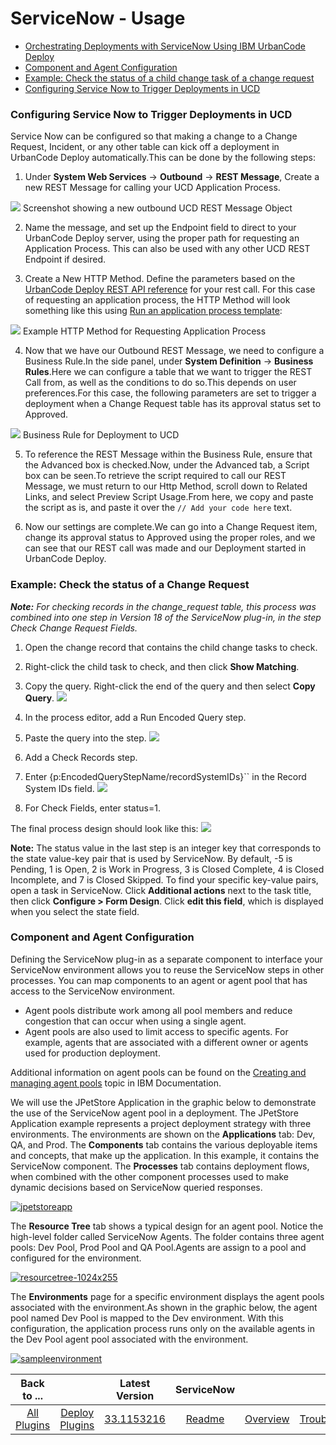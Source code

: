 
# ServiceNow - Usage

* [Orchestrating Deployments with ServiceNow Using IBM UrbanCode Deploy](https://community.ibm.com/community/user/wasdevops/blogs/osman-burucu/2022/08/02/orchestrating-deployments-with-servicenow-using-ib)
* [Component and Agent Configuration](#component-and-agent-configuration)
* [Example: Check the status of a child change task of a change request](#example-check-the-status-of-a-change-request)
* [Configuring Service Now to Trigger Deployments in UCD](#configuring-service-now-to-trigger-deployments-in-ucd)

### Configuring Service Now to Trigger Deployments in UCD




Service Now can be configured so that making a change to a Change Request, Incident, or any other table can kick off a deployment in UrbanCode Deploy automatically.This can be done by the following steps:

1. Under **System Web Services** -> **Outbound** -> **REST Message**, Create a new REST Message for calling your UCD Application Process.

[![](media/screen-shot-2017-06-13-at-10.10.27-am-1.png)](media/screen-shot-2017-06-13-at-10.10.27-am-1.png)
Screenshot showing a new outbound UCD REST Message Object


2. Name the message, and set up the Endpoint field to direct to your UrbanCode Deploy server, using the proper path for requesting an Application Process. This can also be used with any other UCD REST Endpoint if desired.

3. Create a New HTTP Method. Define the parameters based on the [UrbanCode Deploy REST API reference](https://www.ibm.com/docs/en/urbancode-deploy/7.2.0?topic=function-rest-api-reference) for your rest call. For this case of requesting an application process, the HTTP Method will look something like this using [Run an application process template](https://www.ibm.com/docs/en/urbancode-deploy/7.2.0?topic=resource-run-application-process):


[![](media/screen-shot-2017-06-13-at-10.18.23-am.png)](media/screen-shot-2017-06-13-at-10.18.23-am.png)
Example HTTP Method for Requesting Application Process


4. Now that we have our Outbound REST Message, we need to configure a Business Rule.In the side panel, under **System Definition** -> **Business Rules**.Here we can configure a table that we want to trigger the REST Call from, as well as the conditions to do so.This depends on user preferences.For this case, the following parameters are set to trigger a deployment when a Change Request table has its approval status set to Approved.

[![](media/screen-shot-2017-06-13-at-10.21.47-am.png)](media/screen-shot-2017-06-13-at-10.21.47-am.png)
Business Rule for Deployment to UCD


5. To reference the REST Message within the Business Rule, ensure that the Advanced box is checked.Now, under the Advanced tab, a Script box can be seen.To retrieve the script required to call our REST Message, we must return to our Http Method, scroll down to Related Links, and select Preview Script Usage.From here, we copy and paste the script as is, and paste it over the `// Add your code here` text.

6. Now our settings are complete.We can go into a Change Request item, change its approval status to Approved using the proper roles, and we can see that our REST call was made and our Deployment started in UrbanCode Deploy.


### Example: Check the status of a Change Request




***Note:** For checking records in the change\_request table, this process was combined into one step in Version 18 of the ServiceNow plug-in, in the step Check Change Request Fields.*

1. Open the change record that contains the child change tasks to check.
2. Right-click the child task to check, and then click **Show Matching**.
3. Copy the query. Right-click the end of the query and then select **Copy Query**.
[![](media/screen-shot-2017-03-13-at-1.29.47-pm.png)](media/screen-shot-2017-03-13-at-1.29.47-pm.png)

5. In the process editor, add a Run Encoded Query step.
6. Paste the query into the step.
[![](media/screen-shot-2017-03-13-at-1.44.49-pm.png)](media/screen-shot-2017-03-13-at-1.44.49-pm.png)

8. Add a Check Records step.
9. Enter {p:EncodedQueryStepName/recordSystemIDs}`` in the Record System IDs field.
[![](media/screen-shot-2017-03-13-at-1.40.25-pm.png)](media/screen-shot-2017-03-13-at-1.40.25-pm.png)

11. For Check Fields, enter status=1.

The final process design should look like this: [![](media/screen-shot-2017-03-13-at-1.32.27-pm.png)](media/screen-shot-2017-03-13-at-1.32.27-pm.png)


**Note:** The status value in the last step is an integer key that corresponds to the state value-key pair that is used by ServiceNow. By default, -5 is Pending, 1 is Open, 2 is Work in Progress, 3 is Closed Complete, 4 is Closed Incomplete, and 7 is Closed Skipped. To find your specific key-value pairs, open a task in ServiceNow. Click **Additional actions** next to the task title, then click **Configure > Form Design**. Click **edit this field**, which is displayed when you select the state field.


### Component and Agent Configuration




Defining the ServiceNow plug-in as a separate component to interface your ServiceNow environment allows you to reuse the ServiceNow steps in other processes. You can map components to an agent or agent pool that has access to the ServiceNow environment.

* Agent pools distribute work among all pool members and reduce congestion that can occur when using a single agent.
* Agent pools are also used to limit access to specific agents. For example, agents that are associated with a different owner or agents used for production deployment.


Additional information on agent pools can be found on the [Creating and managing agent pools](https://www.ibm.com/docs/en/urbancode-deploy/7.2.3?topic=configuration-creating-managing-agent-pools) topic in IBM Documentation.


We will use the JPetStore Application in the graphic below to demonstrate the use of the ServiceNow agent pool in a deployment. The JPetStore Application example represents a project deployment strategy with three environments. The environments are shown on the **Applications** tab: Dev, QA, and Prod. The **Components** tab contains the various deployable items and concepts, that make up the application. In this example, it contains the ServiceNow component. The **Processes** tab contains deployment flows, when combined with the other component processes used to make dynamic decisions based on ServiceNow queried responses.


[![jpetstoreapp](media/jpetstoreapp.png)](media/jpetstoreapp.png)


The **Resource Tree** tab shows a typical design for an agent pool. Notice the high-level folder called ServiceNow Agents. The folder contains three agent pools: Dev Pool, Prod Pool and QA Pool.Agents are assign to a pool and configured for the environment.


[![resourcetree-1024x255](media/resourcetree-1024x2552.png)](media/resourcetree-1024x2552.png)


The **Environments** page for a specific environment displays the agent pools associated with the environment.As shown in the graphic below, the agent pool named Dev Pool is mapped to the Dev environment. With this configuration, the application process runs only on the available agents in the Dev Pool agent pool associated with the environment.


[![sampleenvironment](media/sampleenvironment.png)](media/sampleenvironment.png)


|Back to ...||Latest Version|ServiceNow |||||
| :---: | :---: | :---: | :---: | :---: | :---: | :---: | :---: |
|[All Plugins](../../index.md)|[Deploy Plugins](../README.md)|[33.1153216](https://raw.githubusercontent.com/UrbanCode/IBM-UCD-PLUGINS/main/files/ServiceNow/ucd-ServiceNow-33.1153216.zip)|[Readme](README.md)|[Overview](overview.md)|[Troubleshooting](troubleshooting.md)|[Steps](steps.md)|[Downloads](downloads.md)|

